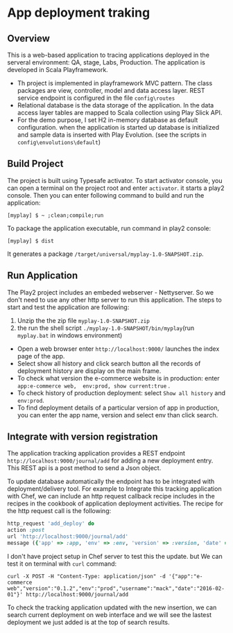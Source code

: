 # App deployment traking #

## Overview ##
This is a web-based application to tracing applications deployed in the serveral environment: QA, stage, Labs, Production.
The application is developed in Scala Playframework.

* Th project is implemented in playframework MVC pattern. The class packages are view, controller, model and data access layer. REST service endpoint is configured in the file `config\routes`
* Relational database is the data storage of the application. In the data access layer tables are mapped to Scala collection using Play Slick API.
* For the demo purpose, I set H2 in-memory database as default configuration. when the application is started up database is initialized and sample data is inserted with Play Evolution. (see the scripts in `config\envolutions\default`)


## Build Project ##
The project is built using Typesafe activator. To start activator console, you can open a terminal on the project root and enter `activator`. it starts a play2 console. Then you can enter following command to build and run the application:

`[myplay] $ ~ ;clean;compile;run`

To package the application executable, run command in play2 console:

`[myplay] $ dist`

It generates a package `/target/universal/myplay-1.0-SNAPSHOT.zip`.

## Run Application ##
The Play2 project includes an embeded webserver - Nettyserver. So we don't need to use any other http server to run this application. The steps to start and test the application are following:
1. Unzip the the zip file `myplay-1.0-SNAPSHOT.zip`
2. the run the shell script `./myplay-1.0-SNAPSHOT/bin/myplay`(run `myplay.bat` in windows environment)
* Open a web browser enter `http://localhost:9000/` launches the index page of the app.
* Select show all history and click search button all the records of deployment history are display on the main frame.
* To check what version the e-commerce website is in production: enter
  `app:e-commerce web,  env:prod, show current:true` .
* To check history of production deployment: select `Show all history` and `env:prod`.
* To find deployment details of a particular version of app in production, you can enter the app name, version and select env than click search.


## Integrate with version registration ##
The application tracking application provides a REST endpoint `http://localhost:9000/journal/add` for adding a new deployment entry. This REST api is a post method to send a Json object.


To update database automatically the endpoint has to be integrated with deployment/delivery tool. For example to Integrate this tracking application with Chef, we can include an http request callback recipe includes in the recipes in the cookbook of application deployment activities. The recipe for the http request call is the following:

```ruby
http_request 'add_deploy' do
action :post
url 'http://localhost:9000/journal/add'
message ({'app' => :app, 'env' => :env, 'version' => :version, 'date' => :date, 'username'=> :uid }.to_json end
```

I don't have project setup in Chef server to test this the update. but We can test it on terminal with `curl` command:

`curl -X POST -H "Content-Type: application/json"
-d '{"app":"e-commerce web","version":"0.1.2","env":"prod","username":"mack","date":"2016-02-01"}' http://localhost:9000/journal/add`

To check the tracking application updated with the new insertion, we can search current deployment on web interface and we will see the lastest deployment we just added is at the top of search results.
